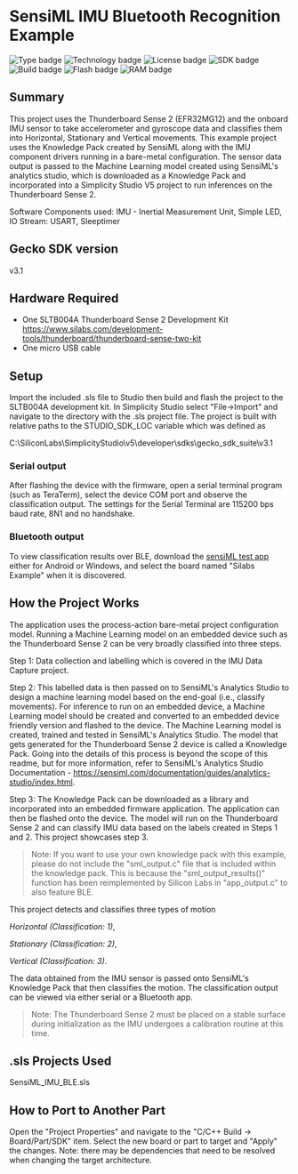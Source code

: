 # SensiML IMU Bluetooth Recognition Example #
![Type badge](https://img.shields.io/badge/dynamic/json?url=https://raw.githubusercontent.com/SiliconLabs/application_examples_ci/master/platform_applications/SensiML_IMU_BLE_common.json&label=Type&query=type&color=green)
![Technology badge](https://img.shields.io/badge/dynamic/json?url=https://raw.githubusercontent.com/SiliconLabs/application_examples_ci/master/platform_applications/SensiML_IMU_BLE_common.json&label=Technology&query=technology&color=green)
![License badge](https://img.shields.io/badge/dynamic/json?url=https://raw.githubusercontent.com/SiliconLabs/application_examples_ci/master/platform_applications/SensiML_IMU_BLE_common.json&label=License&query=license&color=green)
![SDK badge](https://img.shields.io/badge/dynamic/json?url=https://raw.githubusercontent.com/SiliconLabs/application_examples_ci/master/platform_applications/SensiML_IMU_BLE_common.json&label=SDK&query=sdk&color=green)
![Build badge](https://img.shields.io/endpoint?url=https://raw.githubusercontent.com/SiliconLabs/application_examples_ci/master/platform_applications/SensiML_IMU_BLE_build_status.json)
![Flash badge](https://img.shields.io/badge/dynamic/json?url=https://raw.githubusercontent.com/SiliconLabs/application_examples_ci/master/platform_applications/SensiML_IMU_BLE_common.json&label=Flash&query=flash&color=blue)
![RAM badge](https://img.shields.io/badge/dynamic/json?url=https://raw.githubusercontent.com/SiliconLabs/application_examples_ci/master/platform_applications/SensiML_IMU_BLE_common.json&label=RAM&query=ram&color=blue)

## Summary ##

This project uses the Thunderboard Sense 2 (EFR32MG12) and the onboard IMU sensor to take accelerometer and gyroscope data and classifies them into Horizontal, Stationary and Vertical movements. This example project uses the Knowledge Pack created by SensiML along with the IMU component drivers running in a bare-metal configuration. The sensor data output is passed to the Machine Learning model created using SensiML's analytics studio, which is downloaded as a Knowledge Pack and incorporated into a Simplicity Studio V5 project to run inferences on the Thunderboard Sense 2.

Software Components used: IMU - Inertial Measurement Unit, Simple LED, IO Stream: USART, Sleeptimer

## Gecko SDK version ##

v3.1

## Hardware Required ##

- One SLTB004A Thunderboard Sense 2 Development Kit
<https://www.silabs.com/development-tools/thunderboard/thunderboard-sense-two-kit>
- One micro USB cable

## Setup ##

Import the included .sls file to Studio then build and flash the project to the SLTB004A development kit.
In Simplicity Studio select "File->Import" and navigate to the directory with the .sls project file.
The project is built with relative paths to the STUDIO_SDK_LOC variable which was defined as

C:\SiliconLabs\SimplicityStudio\v5\developer\sdks\gecko_sdk_suite\v3.1

### Serial output ###
After flashing the device with the firmware, open a serial terminal program (such as TeraTerm), select the device COM port and observe the classification output. The settings for the Serial Terminal are 115200 bps baud rate, 8N1 and no handshake. 

### Bluetooth output ###
To view classification results over BLE, download the [sensiML test app](https://sensiml.com/download/) either for Android or Windows, and select the board named "Silabs Example" when it is discovered. 

## How the Project Works ##

The application uses the process-action bare-metal project configuration model. Running a Machine Learning model on an embedded device such as the Thunderboard Sense 2 can be very broadly classified into three steps.

Step 1: Data collection and labelling which is covered in the IMU Data Capture project. 

Step 2: This labelled data is then passed on to SensiML's Analytics Studio to design a machine learning model based on the end-goal (i.e., classify movements). For inference to run on an embedded device, a Machine Learning model should be created and converted to an embedded device friendly version and flashed to the device. The Machine Learning model is created, trained and tested in SensiML's Analytics Studio. The model that gets generated for the Thunderboard Sense 2 device is called a Knowledge Pack. Going into the details of this process is beyond the scope of this readme, but for more information, refer to SensiML's Analytics Studio Documentation - https://sensiml.com/documentation/guides/analytics-studio/index.html. 

Step 3:  The Knowledge Pack can be downloaded as a library and incorporated into an embedded firmware application. The application can then be flashed onto the device. The model will run on the Thunderboard Sense 2 and can classify IMU data based on the labels created in Steps 1 and 2. This project showcases step 3. 

>Note: If you want to use your own knowledge pack with this example, please do not include the "sml_output.c" file that is included within the knowledge pack. This is because the "sml_output_results()" function has been reimplemented by Silicon Labs in "app_output.c" to also feature BLE.

This project detects and classifies three types of motion

*Horizontal (Classification: 1)*,

*Stationary (Classification: 2)*, 

*Vertical (Classification: 3)*.  

The data obtained from the IMU sensor is passed onto SensiML's Knowledge Pack that then classifies the motion. The classification output can be viewed via either serial or a Bluetooth app.

>Note: The Thunderboard Sense 2 must be placed on a stable surface during initialization as the IMU undergoes a calibration routine at this time.

## .sls Projects Used ##

SensiML_IMU_BLE.sls

## How to Port to Another Part ##

Open the "Project Properties" and navigate to the "C/C++ Build -> Board/Part/SDK" item.  Select the new board or part to target and "Apply" the changes.  Note: there may be dependencies that need to be resolved when changing the target architecture.